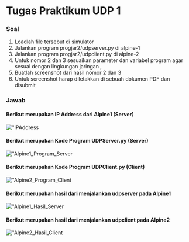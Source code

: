 # Tugas Praktikum UDP 1

### Soal 
1. Loadlah file tersebut di simulator
2. Jalankan program progjar2/udpserver.py di alpine-1
3. Jalankan program progjar2/udpclient.py di alpine-2
4. Untuk nomor 2 dan 3 sesuaikan parameter dan variabel program agar sesuai dengan lingkungan jaringan  ,
5. Buatlah screenshot dari hasil nomor 2 dan 3 
6. Untuk screenshot harap diletakkan di sebuah dokumen PDF dan disubmit


### Jawab

#### Berikut merupakan IP Address dari Alpine1 (Server) 

!["IPAddress](https://user-images.githubusercontent.com/57977401/116655936-6ba83c00-a9be-11eb-84d9-a054fa28630a.png) <br>

#### Berikut merupakan Kode Program UDPServer.py (Server) 

!["Alpine1_Program_Server](https://user-images.githubusercontent.com/57977401/116655946-6f3bc300-a9be-11eb-9da3-e9bf171bf7b0.png) <br>

#### Berikut merupakan Kode Program UDPClient.py (Client) 

!["Alpine2_Program_Client](https://user-images.githubusercontent.com/57977401/116655947-6fd45980-a9be-11eb-8a69-0f41fc25e30c.png) <br>

#### Berikut merupakan hasil dari menjalankan udpserver pada Alpine1

!["Alpine1_Hasil_Server](https://user-images.githubusercontent.com/57977401/116655951-71058680-a9be-11eb-9a42-203898d62eaa.png) <br>

#### Berikut merupakan hasil dari menjalankan udpclient pada Alpine2

!["Alpine2_Hasil_Client](https://user-images.githubusercontent.com/57977401/116655947-6fd45980-a9be-11eb-8a69-0f41fc25e30c.png) <br>